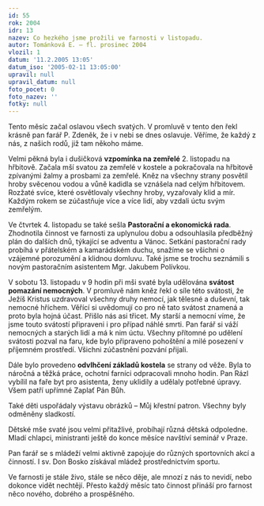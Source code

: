 ```yaml
---
id: 55
rok: 2004
idr: 13
nazev: Co hezkého jsme prožili ve farnosti v listopadu.
autor: Tománková E. – fl. prosinec 2004
vlozil: 1
datum: '11.2.2005 13:05'
datum_iso: '2005-02-11 13:05:00'
upravil: null
upravil_datum: null
foto_pocet: 0
foto_nazev: ''
fotky: null
---
```

Tento měsíc začal oslavou všech svatých. V promluvě v tento den řekl krásně pan farář P. Zdeněk, že i v nebi se dnes oslavuje. Věříme, že každý z nás, z našich rodů, již tam někoho máme. 
<p>
Velmi pěkná byla i dušičková <b>vzpomínka na zemřelé</b> 2. listopadu na hřbitově. Začala mší svatou za zemřelé v kostele a pokračovala na hřbitově zpívanými žalmy a prosbami za zemřelé. Kněz na všechny strany posvětil hroby svěcenou vodou a vůně kadidla se vznášela nad celým hřbitovem. Rozžaté svíce, které osvětlovaly všechny hroby, vyzařovaly klid a mír. Každým rokem se zúčastňuje více a více lidí, aby vzdali úctu svým zemřelým. 
<p>
Ve čtvrtek 4. listopadu se také sešla <b>Pastorační a ekonomická rada</b>. Zhodnotila činnost ve farnosti za uplynulou dobu a odsouhlasila předběžný plán do dalších dnů, týkající se adventu a Vánoc. Setkání pastorační rady probíhá v  přátelském a kamarádském duchu, snažíme se všichni o vzájemné porozumění a klidnou domluvu. Také jsme se trochu seznámili s novým pastoračním asistentem Mgr. Jakubem Polívkou.
<p>
V sobotu 13. listopadu v 9 hodin při mši svaté byla udělována <b>svátost pomazání nemocných</b>. V promluvě nám kněz řekl o síle této svátosti, že Ježíš Kristus uzdravoval všechny druhy nemocí, jak tělesné a duševní, tak nemocné hříchem. Věřící si uvědomují co pro ně tato svátost znamená a proto byla hojná účast. Přišlo nás asi třicet. My starší a nemocní víme, že jsme touto svátostí připraveni  i pro případ náhlé smrti. Pan farář si váží nemocných a starých lidí a má k nim úctu. Všechny přítomné po udělení svátosti pozval na faru, kde bylo připraveno pohoštění a milé posezení v příjemném prostředí. Všichni zúčastnění pozvání přijali.
<p>
Dále bylo provedeno <b>odvlhčení základů kostela</b> se strany od věže. Byla to náročná a těžká práce, ochotní farníci odpracovali mnoho hodin. Pan Rázl vybílil na faře byt pro asistenta, ženy uklidily a udělaly potřebné úpravy. Všem patří upřímné Zaplať Pán Bůh.
<p>
Také děti uspořádaly výstavu obrázků – Můj křestní patron. Všechny byly odměněny sladkostí.
<p>
Dětské mše svaté jsou velmi přitažlivé, probíhají různá dětská odpoledne. Mladí chlapci, ministranti ještě do konce měsíce navštíví seminář v Praze.
<p>
Pan farář se s mládeží velmi aktivně zapojuje do různých sportovních akcí a činností. I sv. Don Bosko získával mládež prostřednictvím sportu.
<p>
Ve farnosti je stále živo, stále se něco děje, ale mnozí z nás to nevidí, nebo dokonce vidět nechtějí. Přesto každý měsíc tato činnost přináší pro farnost něco nového, dobrého a prospěšného.
